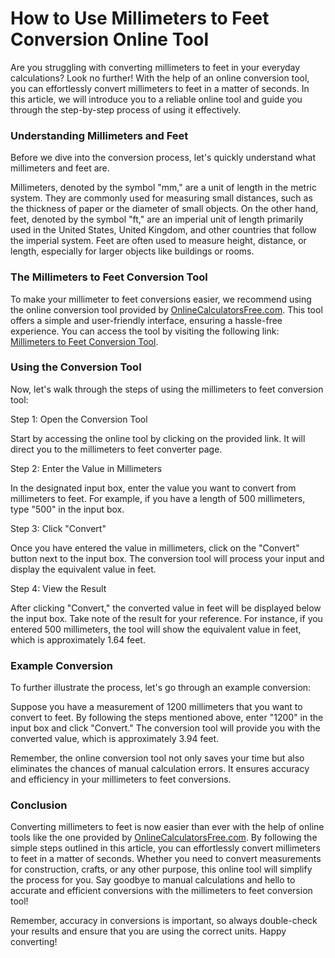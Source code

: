 How to Use Millimeters to Feet Conversion Online Tool
=====================================================

Are you struggling with converting millimeters to feet in your everyday calculations? Look no further! With the help of an online conversion tool, you can effortlessly convert millimeters to feet in a matter of seconds. In this article, we will introduce you to a reliable online tool and guide you through the step-by-step process of using it effectively.

### Understanding Millimeters and Feet

Before we dive into the conversion process, let's quickly understand what millimeters and feet are.

Millimeters, denoted by the symbol "mm," are a unit of length in the metric system. They are commonly used for measuring small distances, such as the thickness of paper or the diameter of small objects. On the other hand, feet, denoted by the symbol "ft," are an imperial unit of length primarily used in the United States, United Kingdom, and other countries that follow the imperial system. Feet are often used to measure height, distance, or length, especially for larger objects like buildings or rooms.

### The Millimeters to Feet Conversion Tool

To make your millimeter to feet conversions easier, we recommend using the online conversion tool provided by [OnlineCalculatorsFree.com](http://OnlineCalculatorsFree.com). This tool offers a simple and user-friendly interface, ensuring a hassle-free experience. You can access the tool by visiting the following link: [Millimeters to Feet Conversion Tool](https://www.onlinecalculatorsfree.com/convert/mm-to-feet.html).

### Using the Conversion Tool

Now, let's walk through the steps of using the millimeters to feet conversion tool:

Step 1: Open the Conversion Tool

Start by accessing the online tool by clicking on the provided link. It will direct you to the millimeters to feet converter page.

Step 2: Enter the Value in Millimeters

In the designated input box, enter the value you want to convert from millimeters to feet. For example, if you have a length of 500 millimeters, type "500" in the input box.

Step 3: Click "Convert"

Once you have entered the value in millimeters, click on the "Convert" button next to the input box. The conversion tool will process your input and display the equivalent value in feet.

Step 4: View the Result

After clicking "Convert," the converted value in feet will be displayed below the input box. Take note of the result for your reference. For instance, if you entered 500 millimeters, the tool will show the equivalent value in feet, which is approximately 1.64 feet.

### Example Conversion

To further illustrate the process, let's go through an example conversion:

Suppose you have a measurement of 1200 millimeters that you want to convert to feet. By following the steps mentioned above, enter "1200" in the input box and click "Convert." The conversion tool will provide you with the converted value, which is approximately 3.94 feet.

Remember, the online conversion tool not only saves your time but also eliminates the chances of manual calculation errors. It ensures accuracy and efficiency in your millimeters to feet conversions.

### Conclusion

Converting millimeters to feet is now easier than ever with the help of online tools like the one provided by [OnlineCalculatorsFree.com](http://OnlineCalculatorsFree.com). By following the simple steps outlined in this article, you can effortlessly convert millimeters to feet in a matter of seconds. Whether you need to convert measurements for construction, crafts, or any other purpose, this online tool will simplify the process for you. Say goodbye to manual calculations and hello to accurate and efficient conversions with the millimeters to feet conversion tool!

Remember, accuracy in conversions is important, so always double-check your results and ensure that you are using the correct units. Happy converting!